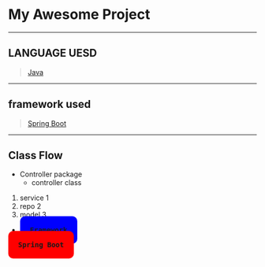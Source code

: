 <p align="center">
  <h1>My Awesome Project</h1>

 _ _ _ 
## LANGUAGE UESD
> [Java](https://www.oracle.com/java/)
_ _ _
## framework used
> [Spring Boot](https://spring.io/projects/spring-data)
_ _ _
## Class Flow
* Controller package
  * controller class
1. service 1
1. repo 2
1. model 3
* <kbd style="background-color: blue; padding: 20px; border-radius: 10px;">
  <b>Framework</b>  
</kbd>
 <kbd style="background-color: red; padding: 20px; border-radius: 10px;">
  <b>Spring Boot</b>  
</kbd>

   
